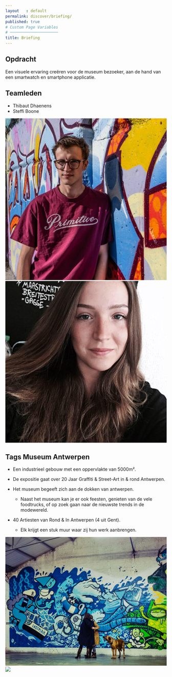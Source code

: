 ```yaml
---
layout   : default
permalink: discover/briefing/
published: true
# Custom Page Variables
# ─────────────────────
title: Briefing
---
```


Opdracht
--------
Een visuele ervaring creëren voor de museum bezoeker, aan de hand van een smartwatch en smartphone applicatie.



Teamleden
---------

 - Thibaut Dhaenens
 - Steffi Boone



<img src="../../assets/Images/30848532_10216410355040630_903861907627236590_o.jpg" class="rounded content col-3">
<img src="../../assets/Images/17760215_10212767703250254_1504643583277174030_n.jpg" class="content col-3">

Tags Museum Antwerpen
--------------


- Een industrieel gebouw met een oppervlakte van 5000m².
- De expositie gaat over 20 Jaar Graffiti & Street-Art in & rond Antwerpen.
- Het museum begeeft zich aan de dokken van antwerpen.
  * Naast het museum kan je er ook feesten, genieten van de vele foodtrucks, of op zoek gaan naar de nieuwste trends in de modewereld.

- 40 Artiesten van Rond & In Antwerpen (4 uit Gent).
  * Elk krijgt een stuk muur waar zij hun werk aanbrengen.



<img src="../../assets/Images/25329261948_bd24e9bf34_b.jpg" class="tag col-6">
<img src="..../assets/Images/05df4c73f570c3243a685c920fa35f7d-802x802.jpg" class="tag col-6">

